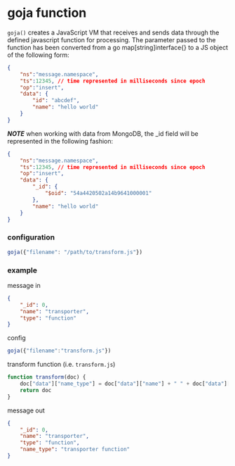 # goja function

`goja()` creates a JavaScript VM that receives and sends data through the defined javascript function for processing. The parameter passed to the function has been converted from a go map[string]interface{} to a JS object of the following form:

```JSON
{
    "ns":"message.namespace",
    "ts":12345, // time represented in milliseconds since epoch
    "op":"insert",
    "data": {
        "id": "abcdef",
        "name": "hello world"
    }
}
```

***NOTE*** when working with data from MongoDB, the _id field will be represented in the following fashion:

```JSON
{
    "ns":"message.namespace",
    "ts":12345, // time represented in milliseconds since epoch
    "op":"insert",
    "data": {
        "_id": {
            "$oid": "54a4420502a14b9641000001"
        },
        "name": "hello world"
    }
}
```

### configuration

```javascript
goja({"filename": "/path/to/transform.js"})
```

### example

message in
```JSON
{
    "_id": 0,
    "name": "transporter",
    "type": "function"
}
```

config
```javascript
goja({"filename":"transform.js"})
```

transform function (i.e. `transform.js`)
```javascript
function transform(doc) {
    doc["data"]["name_type"] = doc["data"]["name"] + " " + doc["data"]["type"];
    return doc
}
```

message out
```JSON
{
    "_id": 0,
    "name": "transporter",
    "type": "function",
    "name_type": "transporter function"
}
```